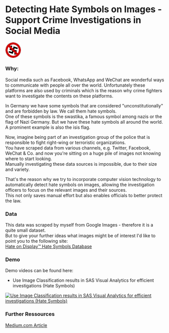 # Detecting Hate Symbols on Images - Support Crime Investigations in Social Media
<img src="misc/no_nazi.png" alt="Hate Symbols" align='left' style="width: 10%; height: 10%"/> <br clear='left'>
### Why:
Social media such as Facebook, WhatsApp and WeChat are wonderful ways to communicate with people all over the world.
Unfortunately these platforms are also used by criminals which is the reason why crime fighters want to investigate the contents on these platforms.

In Germany we have some symbols that are considered "unconstitutionally" and are forbidden by law. We call them hate symbols.<br>
One of these symbols is the swastika, a famous symbol among nazis or the flag of Nazi Germany. But we have these hate symbols all around the world. A prominent example is also the isis flag.<br>

Now, imagine being part of an investigation group of the police that is responsible to fight right-wing or terroristic organizations.<br>
You have scraped data from various channels, e.g. Twitter, Facebook, WeChat & Co. and now you're sitting on a huge pile of images not knowing where to start looking.<br>
Manually investigating these data sources is impossible, due to their size and variety.<br>

That's the reason why we try to incorporate computer vision technology to automatically detect hate symbols on images, allowing the investigation officers to focus on the relevant images and their sources.<br>
This not only saves manual effort but also enables officials to better protect the law.

### Data
This data was scraped by myself from Google Images - therefore it is a quite small dataset.<br>
But to give your further ideas what images might be of interest I'd like to point you to the following site:<br>
[Hate on Display™ Hate Symbols Database](https://www.adl.org/hate-symbols)

### Demo
Demo videos can be found here:
* Use Image Classification results in SAS Visual Analytics for efficient investigations (Hate Symbols)

[![Use Image Classification results in SAS Visual Analytics for efficient investigations (Hate Symbols)](https://img.youtube.com/vi/NvvqvmeFMtM/0.jpg)](https://www.youtube.com/watch?v=NvvqvmeFMtM)

### Further Ressources
[Medium.com Article](https://medium.com/@michaelgorkow/crime-investigation-using-image-data-in-the-times-of-big-data-7ef0579ea846)
